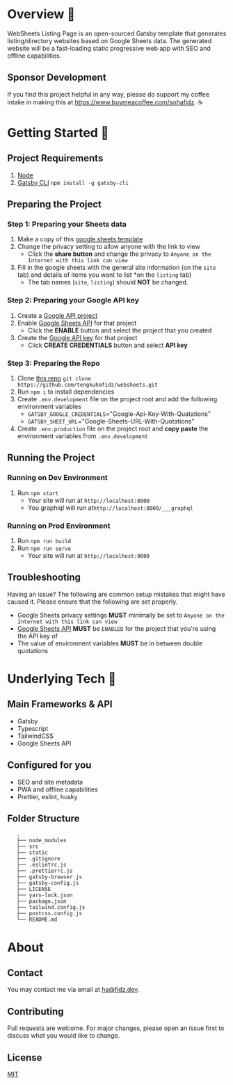 # Overview 🧐

WebSheets Listing Page is an open-sourced Gatsby template that generates listing/directory websites based on Google Sheets data. 
The generated website will be a fast-loading static progressive web app with SEO and offline capabilities.

## Sponsor Development
If you find this project helpful in any way, please do support my coffee intake in making this at https://www.buymeacoffee.com/sohafidz. ☕️

# Getting Started 🚀

## Project Requirements 

1. [Node](https://nodejs.org/en/download/)
2. [Gatsby CLI](https://www.gatsbyjs.org/tutorial/part-zero/#using-the-gatsby-cli) `npm install -g gatsby-cli`

## Preparing the Project 

### Step 1: Preparing your Sheets data

1. Make a copy of this [google sheets template](https://docs.google.com/spreadsheets/d/1S-S1dzVsPlbYtYTq_jiXCcVYKf75wFlGxB2fKkdVc7w/copy#gid=1818216905)
2. Change the privacy setting to allow anyone with the link to view
   - Click the **share button** and change the privacy to `Anyone on the Internet with this link can view`
3. Fill in the google sheets with the general site information (on the `site` tab) and details of items you want to list *on the `listing` tab)
   - The tab names (`site`, `listing`) should **NOT** be changed.

### Step 2: Preparing your Google API key

1. Create a [Google API project](https://console.developers.google.com/projectcreate)
2. Enable [Google Sheets API](https://console.developers.google.com/apis/library/sheets.googleapis.com?project=websheets&folder&organizationId) for that project
   - Click the **ENABLE** button and select the project that you created
3. Create the [Google API key](https://console.developers.google.com/apis/credentials) for that project
   - Click **CREATE CREDENTIALS** button and select **API key**

### Step 3: Preparing the Repo

1. Clone [this repo](https://github.com/tengkuhafidz/WebSheets)  `git clone https://github.com/tengkuhafidz/websheets.git`
2. Run `npm i` to install dependencies
3. Create `.env.development` file on the project root and add the following environment variables
   - `GATSBY_GOOGLE_CREDENTIALS`="Google-Api-Key-With-Quatations"
   - `GATSBY_SHEET_URL`="Google-Sheets-URL-With-Quotations"
4. Create `.env.production` file on the project root and **copy paste** the environment variables from `.env.development`

## Running the Project

### Running on Dev Environment

1. Run `npm start`
   - Your site will run at `http://localhost:8000`
   - You graphiql will run at`http://localhost:8000/___graphql`

### Running on Prod Environment

1. Run `npm run build`
2. Run `npm run serve`
   - Your site will run at `http://localhost:9000`

## Troubleshooting

Having an issue? The following are common setup mistakes that might have caused it. Please ensure that the following are set properly.

- Google Sheets privacy settings **MUST** minimally be set to `Anyone on the Internet with this link can view`
- [Google Sheets API](https://console.developers.google.com/apis/library/sheets.googleapis.com) **MUST** be `ENABLED` for the project that you're using the API key of
- The value of environment variables **MUST** be in between double quotations


# Underlying Tech 🦾

## Main Frameworks & API
- Gatsby
- Typescript
- TailwindCSS
- Google Sheets API

## Configured for you
- SEO and site metadata
- PWA and offline capabilities
- Prettier, eslint, husky

## Folder Structure
```
   .
   ├── node_modules
   ├── src
   ├── static
   ├── .gitignore
   ├── .eslintrc.js
   ├── .prettierrc.js
   ├── gatsby-browser.js
   ├── gatsby-config.js
   ├── LICENSE
   ├── yarn-lock.json
   ├── package.json
   ├── tailwind.config.js
   ├── postcss.config.js
   └── README.md
```

# About

## Contact 
You may contact me via email at [ha@fidz.dev](mailto:ha@fidz.dev).

## Contributing
Pull requests are welcome. For major changes, please open an issue first to discuss what you would like to change.

## License
[MIT](https://choosealicense.com/licenses/mit/)